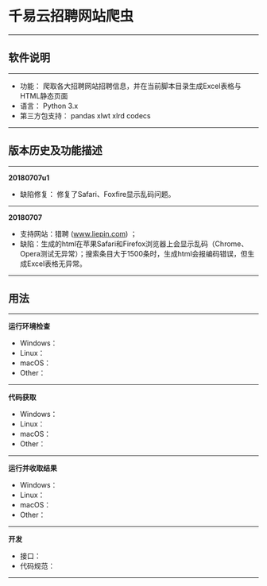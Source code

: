 # 千易云招聘网站爬虫
----------
软件说明
-

----------
- 功能：
爬取各大招聘网站招聘信息，并在当前脚本目录生成Excel表格与HTML静态页面
- 语言：
Python 3.x
- 第三方包支持：
pandas
xlwt
xlrd
codecs

----------
版本历史及功能描述
-


----------
**20180707u1**
- 缺陷修复： 修复了Safari、Foxfire显示乱码问题。

----------
**20180707**
- 支持网站：猎聘 (www.liepin.com) ；
- 缺陷：生成的html在苹果Safari和Firefox浏览器上会显示乱码（Chrome、Opera测试无异常）；搜索条目大于1500条时，生成html会报编码错误，但生成Excel表格无异常。

----------
用法
-

----------
**运行环境检查**
- Windows：
- Linux：
- macOS：
- Other：

----------
**代码获取**
- Windows：
- Linux：
- macOS：
- Other：

----------
**运行并收取结果**
- Windows：
- Linux：
- macOS：
- Other：

----------
**开发**
- 接口：
- 代码规范：

----------
